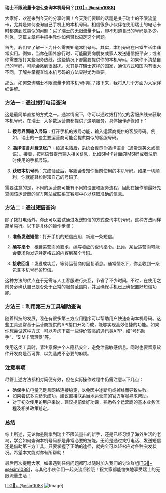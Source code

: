 **瑞士不限流量卡怎么查询本机号码？[[TG💪+ @esim1088](https://t.me/s/esim1088)]**

大家好，欢迎来到今天的分享时间！今天我们要聊的话题是关于瑞士的不限流量卡，尤其是如何查询自己手机上的本机号码。相信很多小伙伴在使用瑞士的电话卡时都遇到过类似的问题：买了瑞士的无限流量卡后，却不知道自己的号码是多少。别急，这篇文章将手把手教你如何轻松搞定这个问题。

首先，我们来了解一下为什么需要知道本机号码。其实，本机号码在日常生活中非常实用。例如，当你在国外旅行时，可能需要向朋友或家人发送短信报平安；或者你需要拨打某些服务热线，这些情况下都需要提供你的本机号码。如果你不清楚自己的号码，可能会感到很困扰。尤其是在瑞士这样的国家，通信方式和国内有很大不同，了解并掌握查询本机号码的方法显得尤为重要。

那么，如何查询瑞士不限流量卡的本机号码呢？接下来，我将从几个方面为大家详细讲解。

### 方法一：通过拨打电话查询

这是最简单直接的方式之一。通常情况下，你可以通过拨打特定的客服热线来获取本机号码。在瑞士，大多数运营商都提供了这项服务。具体操作步骤如下：

1. **拨号界面输入号码**：打开手机的拨号功能，输入运营商提供的客服号码。例如，瑞士的一些主要运营商可能会提供类似的客服号码。
   
2. **选择语言并登录账户**：接通电话后，系统会提示你选择语言（通常是英文或德语）。接着，按照语音提示输入相关信息，比如SIM卡背面的IMSI码或者注册时使用的手机号码。

3. **获取本机号码**：完成验证后，客服会告知你当前使用的本机号码。如果一切顺利，你就能轻松得知自己的号码了。

需要注意的是，不同的运营商可能有不同的设置和服务流程，因此在操作前最好先查阅该运营商的官方网站或联系其客服中心以获取准确的信息。

### 方法二：通过短信查询

除了拨打电话外，你还可以尝试通过发送短信的方式查询本机号码。这种方法同样简单易行。以下是具体的操作步骤：

1. **准备发送短信**：打开手机的短信应用，新建一条短信。

2. **编写指令**：根据运营商的要求，编写相应的查询指令。比如，某些运营商可能会要求你发送特定格式的内容到某个号码。

3. **接收回复**：发送成功后，等待运营商的回复消息。通常情况下，你会收到一条包含本机号码的短信。

这种方法的优点在于无需与人工客服进行交互，节省了不少时间。不过，在使用之前务必确认自己是否处于正常的服务范围内，并且确保手机已正确配置好短信功能。

### 方法三：利用第三方工具辅助查询

随着科技的发展，现在有很多第三方应用程序可以帮助用户快速查询本机号码。这些工具通常基于运营商提供的API接口开发而成，能够实现高效便捷的功能。如果你想尝试这种方式，可以考虑下载一些评价较高的通讯类APP，如“号码助手”、“SIM卡管理器”等。

使用这类工具时，请注意保护个人隐私安全，避免泄露敏感信息。同时也要留意软件开发商是否可靠，以免造成不必要的麻烦。

### 注意事项

尽管上述方法都相对简便有效，但在实际操作过程中仍需注意以下几点：

- 确保手机电量充足且网络连接稳定，以免因中途断电或掉线而导致失败。
- 如果尝试多次仍未成功，建议直接联系当地运营商的官方客服寻求帮助。
- 对于初次使用的用户来说，建议提前做好功课，熟悉各个运营商的基本业务流程及相关政策规定。

### 总结

综上所述，无论你是刚拿到瑞士不限流量卡的新手，还是已经习惯了海外生活的老鸟，学会如何查询本机号码都是非常必要的技能。无论是通过拨打电话、发送短信还是借助第三方工具，只要掌握了正确的途径，就完全可以轻松应对各种突发状况。希望本文能对你有所帮助！

最后再次提醒大家，如果遇到任何问题都可以随时加入我们的讨论群组[[TG💪+ @esim1088](https://t.me/s/esim1088)]，与其他小伙伴们一起交流经验哦！祝大家都能愉快地享受瑞士的无限流量生活！

[[TG💪+ @esim1088](https://t.me/s/esim1088) ![Image](https://i.postimg.cc/4NQfJmqS/Snipaste-2025-05-13-00-14-12.png)]